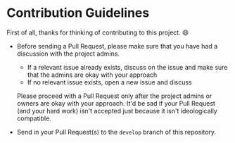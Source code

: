 # Contribution Guidelines

First of all, thanks for thinking of contributing to this project. :smile:

- Before sending a Pull Request, please make sure that you have had a discussion with the project admins.
    - If a relevant issue already exists, discuss on the issue and make sure that the admins are okay with your approach
    - If no relevant issue exists, open a new issue and discuss

    Please proceed with a Pull Request only after the project admins or owners are okay with your approach. It'd be sad if your Pull Request (and your hard work) isn't accepted just because it isn't ideologically compatible.

- Send in your Pull Request(s) to the `develop` branch of this repository.
